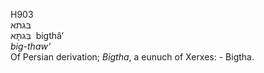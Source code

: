<body>
  <p>H903<br>  בּגתא  <br> בִּגתָּא  ‎  bigthâ‘  <br><i>big-thaw‘ </i><br>Of Persian derivation; <i>Bigtha</i>, a eunuch of Xerxes: - Bigtha.<br></p>
 </body>
